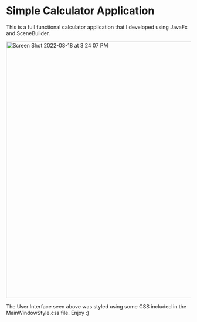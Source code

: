 # Simple Calculator Application

This is a full functional calculator application that I developed using JavaFx and SceneBuilder.

<img width="699" alt="Screen Shot 2022-08-18 at 3 24 07 PM" src="https://user-images.githubusercontent.com/102321655/185477528-e4a9f72b-b52f-4bef-8861-67f4bc8415dc.png">

The User Interface seen above was styled using some CSS included in the MainWindowStyle.css file. Enjoy :) 
